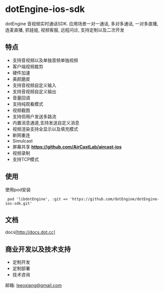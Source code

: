 # dotEngine-ios-sdk

dotEngine 音视频实时通话SDK. 应用场景一对一通话, 多对多通话, 一对多直播, 连麦直播, 抓娃娃, 视频客服, 远程问诊, 支持定制以及二次开发


## 特点 

- 支持音视频以及单独音频单独视频
- 客户端视频裁剪
- 硬件加速
- 美颜磨皮
- 支持音视频自定义输入
- 支持音视频自定义输出
- 音量回调
- 支持纯观看模式
- 视频截图
- 支持但用户发送多路流
- 内置消息通道,支持发送自定义消息
- 视频渲染支持全显示以及填充模式
- 断网重连
- Simulcast
- 屏幕共享   **https://github.com/AirCastLab/aircast-ios**
- 视频录制
- 支持TCP模式


## 使用


使用pod安装

```
 pod 'libdotEngine', :git => 'https://github.com/dotEngine/dotEngine-ios-sdk.git'

```

## 文档 

docs[http://docs.dot.cc]


## 商业开发以及技术支持 

- 定制开发
- 定制部署
- 技术咨询

邮箱: leeoxiang@gmail.com